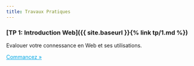 ```yaml
---
title: Travaux Pratiques
---
```


### [TP 1: Introduction Web]({{ site.baseurl }}{% link tp/1.md %})

Evalouer votre connessance en Web et ses utilisations.

<p><a href="{{ site.baseurl }}{% link tp/1.md %}" style="color: #00A6E4;">Commancez »</a></p>
